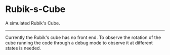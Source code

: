 # Rubik-s-Cube
A simulated Rubik's Cube.

________________________

Currently the Rubik's cube has no front end. To observe the rotation of the cube running the code through a debug mode to observe it at different states is needed.

